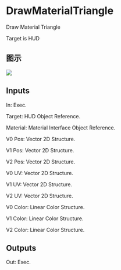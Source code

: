 # DrawMaterialTriangle

Draw Material Triangle

Target is HUD

## 图示

![]($-20221218-19161837.png)

## Inputs

In: Exec.

Target: HUD Object Reference.

Material: Material Interface Object Reference.

V0 Pos: Vector 2D Structure.

V1 Pos: Vector 2D Structure.

V2 Pos: Vector 2D Structure.

V0 UV: Vector 2D Structure.

V1 UV: Vector 2D Structure.

V2 UV: Vector 2D Structure.

V0 Color: Linear Color Structure.

V1 Color: Linear Color Structure.

V2 Color: Linear Color Structure.  

## Outputs

Out: Exec.


